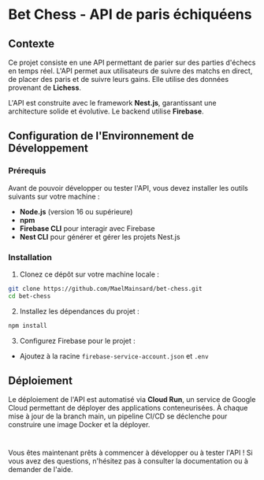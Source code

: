 # Bet Chess - API de paris échiquéens

## Contexte

Ce projet consiste en une API permettant de parier sur des parties d'échecs en temps réel. L'API permet aux utilisateurs de suivre des matchs en direct, de placer des paris et de suivre leurs gains. Elle utilise des données provenant de **Lichess**.

L'API est construite avec le framework **Nest.js**, garantissant une architecture solide et évolutive. Le backend utilise **Firebase**.

## Configuration de l'Environnement de Développement

### Prérequis

Avant de pouvoir développer ou tester l'API, vous devez installer les outils suivants sur votre machine :

- **Node.js** (version 16 ou supérieure)
- **npm**
- **Firebase CLI** pour interagir avec Firebase
- **Nest CLI** pour générer et gérer les projets Nest.js

### Installation

1. Clonez ce dépôt sur votre machine locale :

```bash
git clone https://github.com/MaelMainsard/bet-chess.git
cd bet-chess
```

2. Installez les dépendances du projet :

```bash
npm install
```

3. Configurez Firebase pour le projet :

- Ajoutez à la racine `firebase-service-account.json` et `.env`

## Déploiement

Le déploiement de l'API est automatisé via **Cloud Run**, un service de Google Cloud permettant de déployer des applications conteneurisées. À chaque mise à jour de la branch main, un pipeline CI/CD se déclenche pour construire une image Docker et la déployer.

#

Vous êtes maintenant prêts à commencer à développer ou à tester l'API ! Si vous avez des questions, n'hésitez pas à consulter la documentation ou à demander de l'aide.
